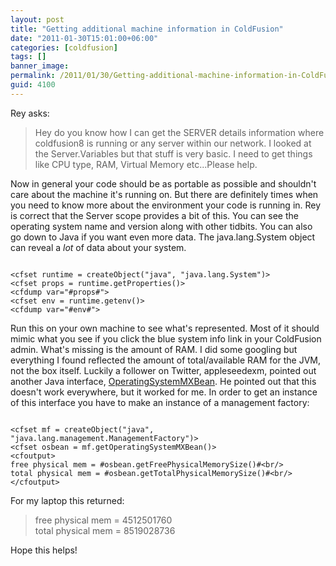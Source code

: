 ```yaml
---
layout: post
title: "Getting additional machine information in ColdFusion"
date: "2011-01-30T15:01:00+06:00"
categories: [coldfusion]
tags: []
banner_image: 
permalink: /2011/01/30/Getting-additional-machine-information-in-ColdFusion
guid: 4100
---
```


Rey asks:

<p/>

<blockquote>
Hey do you know how I can get the SERVER details information where coldfusion8 is running or any server within our network. I looked at the Server.Variables but that stuff is very basic. I need to get things like CPU type, RAM, Virtual Memory etc...Please help.
</blockquote>
<!--more-->
<p/>

Now in general your code should be as portable as possible and shouldn't care about the machine it's running on. But there are definitely times when you need to know more about the environment your code is running in. Rey is correct that the Server scope provides a bit of this. You can see the operating system name and version along with other tidbits. You can also go down to Java if you want even more data. The java.lang.System object can reveal a <i>lot</i> of data about your system.

<p/>

<code>
&lt;cfset runtime = createObject("java", "java.lang.System")&gt;
&lt;cfset props = runtime.getProperties()&gt;
&lt;cfdump var="#props#"&gt;
&lt;cfset env = runtime.getenv()&gt;
&lt;cfdump var="#env#"&gt;
</code>

<p/>

Run this on your own machine to see what's represented. Most of it should mimic what you see if you click the blue system info link in your ColdFusion admin. What's missing is the amount of RAM. I did some googling but everything I found reflected the amount of total/available RAM for the JVM, not the box itself. Luckily a follower on Twitter, appleseedexm, pointed out another Java interface, <a href="http://download.oracle.com/javase/6/docs/jre/api/management/extension/com/sun/management/OperatingSystemMXBean.html">OperatingSystemMXBean</a>. He pointed out that this doesn't work everywhere, but it worked for me. In order to get an instance of this interface you have to make an instance of a management factory:

<p/>

<code>
&lt;cfset mf = createObject("java", "java.lang.management.ManagementFactory")&gt;
&lt;cfset osbean = mf.getOperatingSystemMXBean()&gt;
&lt;cfoutput&gt;
free physical mem = #osbean.getFreePhysicalMemorySize()#&lt;br/&gt;
total physical mem = #osbean.getTotalPhysicalMemorySize()#&lt;br/&gt;
&lt;/cfoutput&gt;
</code>

<p/>

For my laptop this returned:

<p/>

<blockquote>
free physical mem = 4512501760<br/>
total physical mem = 8519028736
</blockquote>

Hope this helps!